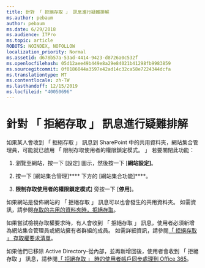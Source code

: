 ```yaml
---
title: 針對 「 拒絕存取 」 訊息進行疑難排解
ms.author: pebaum
author: pebaum
ms.date: 6/29/2018
ms.audience: ITPro
ms.topic: article
ROBOTS: NOINDEX, NOFOLLOW
localization_priority: Normal
ms.assetid: d678b57a-53ad-4414-9423-d8726a0c532f
ms.openlocfilehash: 05d12aee49b449e8a29e84021b41298fb9983859
ms.sourcegitcommit: 0f0186044a3597e42ad14c32ca58e7224344dcfa
ms.translationtype: MT
ms.contentlocale: zh-TW
ms.lasthandoff: 12/15/2019
ms.locfileid: "40050696"
---
```

# <a name="troubleshoot-access-denied-messages"></a>針對 「 拒絕存取 」 訊息進行疑難排解

如果某人會收到 「 拒絕存取 」 訊息到 SharePoint 中的共用資料夾，網站集合管理員，可能就已啟用 「 限制存取使用者的權限鎖定模式。 」 若要關閉此功能： 
  
1. 瀏覽至網站，按一下 [設定] 圖示，然後按一下 [**網站設定]**。
    
2. 按一下 [網站集合管理]**** 下方的 [網站集合功能]****。
    
3. **限制存取使用者的權限鎖定模式**] 旁按一下 [**停用**]。
    
如果網站是發佈網站的 「 拒絕存取 」 訊息可以也會發生的共用資料夾。 如需資訊，請參閱[存取的共用的資料夾時，拒絕存取](https://go.microsoft.com/fwlink/?linkid=2004317)。
  
如果嘗試檢視存取權要求時，有人會收到 「 拒絕存取 」 訊息，使用者必須新增為網站集合管理員或網站擁有者群組的成員。 如需詳細資訊，請參閱[「 拒絕存取 」 存取權要求清單](https://go.microsoft.com/fwlink/?linkid=2004220)。
  
如果他們已移除 Active Directory-從內部，並再新增回後，使用者會收到 「 拒絕存取 」 訊息，請參閱[「 拒絕存取 」 時的使用者帳戶同步處理到 Office 365](https://go.microsoft.com/fwlink/?linkid=2004318)。
  

